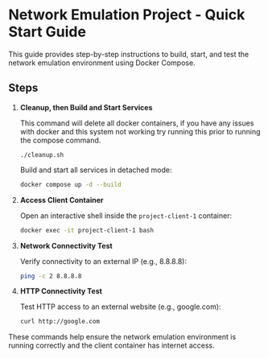 # Network Emulation Project - Quick Start Guide

This guide provides step-by-step instructions to build, start, and test the network emulation environment using Docker Compose.

## Steps

1. **Cleanup, then Build and Start Services**

    This command will delete all docker containers, if you have any issues with docker and this system not working try running this prior to running the compose command.

    ```
    ./cleanup.sh
    ```
    
    
    Build and start all services in detached mode:

    ```sh
    docker compose up -d --build
    ```

2. **Access Client Container**

    Open an interactive shell inside the `project-client-1` container:

    ```sh
    docker exec -it project-client-1 bash
    ```

3. **Network Connectivity Test**

    Verify connectivity to an external IP (e.g., 8.8.8.8):

    ```sh
    ping -c 2 8.8.8.8
    ```

4. **HTTP Connectivity Test**

    Test HTTP access to an external website (e.g., google.com):

    ```sh
    curl http://google.com
    ```

These commands help ensure the network emulation environment is running correctly and the client container has internet access.